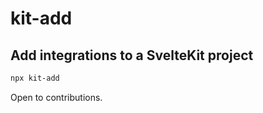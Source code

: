 # kit-add

## Add integrations to a SvelteKit project

```bash
npx kit-add
```

Open to contributions.
